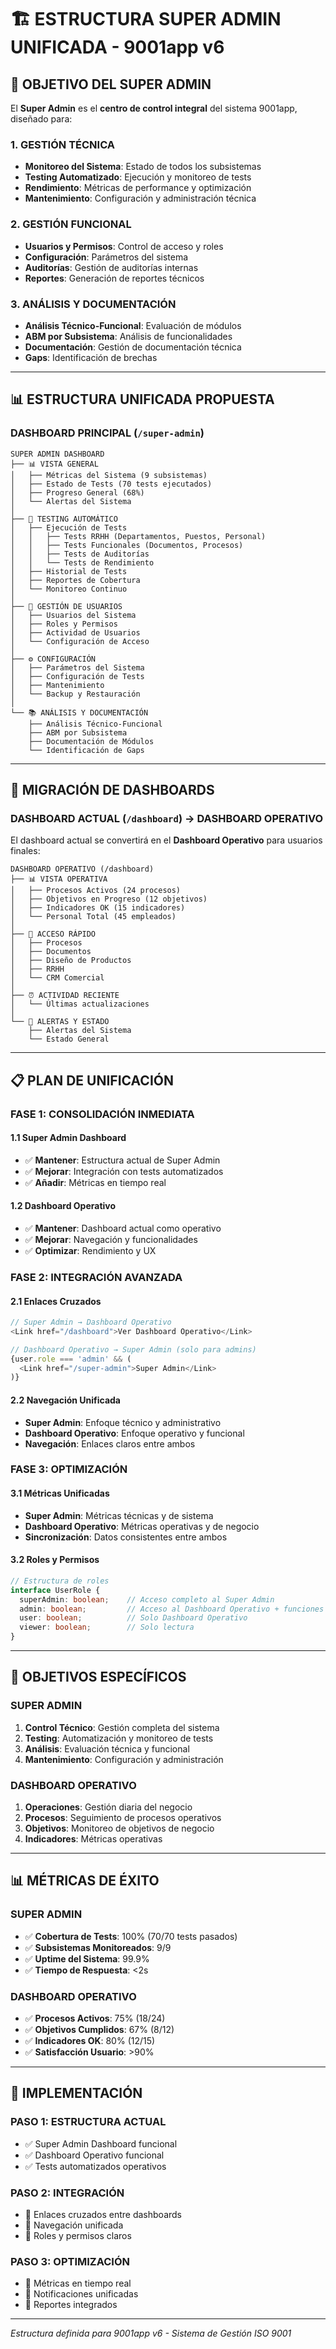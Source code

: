 # 🏗️ ESTRUCTURA SUPER ADMIN UNIFICADA - 9001app v6

## 🎯 OBJETIVO DEL SUPER ADMIN

El **Super Admin** es el **centro de control integral** del sistema 9001app, diseñado para:

### **1. GESTIÓN TÉCNICA**
- **Monitoreo del Sistema**: Estado de todos los subsistemas
- **Testing Automatizado**: Ejecución y monitoreo de tests
- **Rendimiento**: Métricas de performance y optimización
- **Mantenimiento**: Configuración y administración técnica

### **2. GESTIÓN FUNCIONAL**
- **Usuarios y Permisos**: Control de acceso y roles
- **Configuración**: Parámetros del sistema
- **Auditorías**: Gestión de auditorías internas
- **Reportes**: Generación de reportes técnicos

### **3. ANÁLISIS Y DOCUMENTACIÓN**
- **Análisis Técnico-Funcional**: Evaluación de módulos
- **ABM por Subsistema**: Análisis de funcionalidades
- **Documentación**: Gestión de documentación técnica
- **Gaps**: Identificación de brechas

---

## 📊 ESTRUCTURA UNIFICADA PROPUESTA

### **DASHBOARD PRINCIPAL** (`/super-admin`)

```
SUPER ADMIN DASHBOARD
├── 📊 VISTA GENERAL
│   ├── Métricas del Sistema (9 subsistemas)
│   ├── Estado de Tests (70 tests ejecutados)
│   ├── Progreso General (68%)
│   └── Alertas del Sistema
│
├── 🧪 TESTING AUTOMÁTICO
│   ├── Ejecución de Tests
│   │   ├── Tests RRHH (Departamentos, Puestos, Personal)
│   │   ├── Tests Funcionales (Documentos, Procesos)
│   │   ├── Tests de Auditorías
│   │   └── Tests de Rendimiento
│   ├── Historial de Tests
│   ├── Reportes de Cobertura
│   └── Monitoreo Continuo
│
├── 👥 GESTIÓN DE USUARIOS
│   ├── Usuarios del Sistema
│   ├── Roles y Permisos
│   ├── Actividad de Usuarios
│   └── Configuración de Acceso
│
├── ⚙️ CONFIGURACIÓN
│   ├── Parámetros del Sistema
│   ├── Configuración de Tests
│   ├── Mantenimiento
│   └── Backup y Restauración
│
└── 📚 ANÁLISIS Y DOCUMENTACIÓN
    ├── Análisis Técnico-Funcional
    ├── ABM por Subsistema
    ├── Documentación de Módulos
    └── Identificación de Gaps
```

---

## 🔄 MIGRACIÓN DE DASHBOARDS

### **DASHBOARD ACTUAL** (`/dashboard`) → **DASHBOARD OPERATIVO**

El dashboard actual se convertirá en el **Dashboard Operativo** para usuarios finales:

```
DASHBOARD OPERATIVO (/dashboard)
├── 📊 VISTA OPERATIVA
│   ├── Procesos Activos (24 procesos)
│   ├── Objetivos en Progreso (12 objetivos)
│   ├── Indicadores OK (15 indicadores)
│   └── Personal Total (45 empleados)
│
├── 🚀 ACCESO RÁPIDO
│   ├── Procesos
│   ├── Documentos
│   ├── Diseño de Productos
│   ├── RRHH
│   └── CRM Comercial
│
├── ⏰ ACTIVIDAD RECIENTE
│   └── Últimas actualizaciones
│
└── 🚨 ALERTAS Y ESTADO
    ├── Alertas del Sistema
    └── Estado General
```

---

## 📋 PLAN DE UNIFICACIÓN

### **FASE 1: CONSOLIDACIÓN INMEDIATA**

#### **1.1 Super Admin Dashboard**
- ✅ **Mantener**: Estructura actual de Super Admin
- ✅ **Mejorar**: Integración con tests automatizados
- ✅ **Añadir**: Métricas en tiempo real

#### **1.2 Dashboard Operativo**
- ✅ **Mantener**: Dashboard actual como operativo
- ✅ **Mejorar**: Navegación y funcionalidades
- ✅ **Optimizar**: Rendimiento y UX

### **FASE 2: INTEGRACIÓN AVANZADA**

#### **2.1 Enlaces Cruzados**
```typescript
// Super Admin → Dashboard Operativo
<Link href="/dashboard">Ver Dashboard Operativo</Link>

// Dashboard Operativo → Super Admin (solo para admins)
{user.role === 'admin' && (
  <Link href="/super-admin">Super Admin</Link>
)}
```

#### **2.2 Navegación Unificada**
- **Super Admin**: Enfoque técnico y administrativo
- **Dashboard Operativo**: Enfoque operativo y funcional
- **Navegación**: Enlaces claros entre ambos

### **FASE 3: OPTIMIZACIÓN**

#### **3.1 Métricas Unificadas**
- **Super Admin**: Métricas técnicas y de sistema
- **Dashboard Operativo**: Métricas operativas y de negocio
- **Sincronización**: Datos consistentes entre ambos

#### **3.2 Roles y Permisos**
```typescript
// Estructura de roles
interface UserRole {
  superAdmin: boolean;    // Acceso completo al Super Admin
  admin: boolean;         // Acceso al Dashboard Operativo + funciones admin
  user: boolean;          // Solo Dashboard Operativo
  viewer: boolean;        // Solo lectura
}
```

---

## 🎯 OBJETIVOS ESPECÍFICOS

### **SUPER ADMIN**
1. **Control Técnico**: Gestión completa del sistema
2. **Testing**: Automatización y monitoreo de tests
3. **Análisis**: Evaluación técnica y funcional
4. **Mantenimiento**: Configuración y administración

### **DASHBOARD OPERATIVO**
1. **Operaciones**: Gestión diaria del negocio
2. **Procesos**: Seguimiento de procesos operativos
3. **Objetivos**: Monitoreo de objetivos de negocio
4. **Indicadores**: Métricas operativas

---

## 📊 MÉTRICAS DE ÉXITO

### **SUPER ADMIN**
- ✅ **Cobertura de Tests**: 100% (70/70 tests pasados)
- ✅ **Subsistemas Monitoreados**: 9/9
- ✅ **Uptime del Sistema**: 99.9%
- ✅ **Tiempo de Respuesta**: <2s

### **DASHBOARD OPERATIVO**
- ✅ **Procesos Activos**: 75% (18/24)
- ✅ **Objetivos Cumplidos**: 67% (8/12)
- ✅ **Indicadores OK**: 80% (12/15)
- ✅ **Satisfacción Usuario**: >90%

---

## 🚀 IMPLEMENTACIÓN

### **PASO 1: ESTRUCTURA ACTUAL**
- ✅ Super Admin Dashboard funcional
- ✅ Dashboard Operativo funcional
- ✅ Tests automatizados operativos

### **PASO 2: INTEGRACIÓN**
- 🔄 Enlaces cruzados entre dashboards
- 🔄 Navegación unificada
- 🔄 Roles y permisos claros

### **PASO 3: OPTIMIZACIÓN**
- 🔄 Métricas en tiempo real
- 🔄 Notificaciones unificadas
- 🔄 Reportes integrados

---

*Estructura definida para 9001app v6 - Sistema de Gestión ISO 9001*
